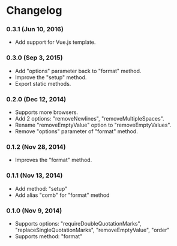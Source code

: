 # Changelog


### 0.3.1 (Jun 10, 2016)

- Add support for Vue.js template.


### 0.3.0 (Sep 3, 2015)

- Add "options" parameter back to "format" method.
- Improve the "setup" method.
- Export static methods.


### 0.2.0 (Dec 12, 2014)

- Supports more browsers.
- Add 2 options: "removeNewlines", "removeMultipleSpaces".
- Rename "removeEmptyValue" option to "removeEmptyValues".
- Remove "options" parameter of "format" method.


### 0.1.2 (Nov 28, 2014)

- Improves the "format" method.


### 0.1.1 (Nov 13, 2014)

- Add method: "setup"
- Add alias "comb" for "format" method


### 0.1.0 (Nov 9, 2014)

- Supports options: "requireDoubleQuotationMarks", "replaceSingleQuotationMarks", "removeEmptyValue", "order"
- Supports method: "format"
